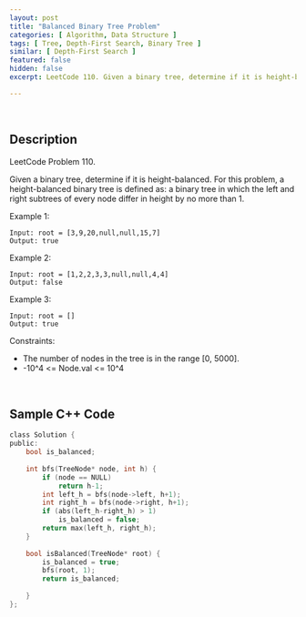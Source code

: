 ```yaml
---
layout: post
title: "Balanced Binary Tree Problem"
categories: [ Algorithm, Data Structure ]
tags: [ Tree, Depth-First Search, Binary Tree ]
similar: [ Depth-First Search ]
featured: false
hidden: false
excerpt: LeetCode 110. Given a binary tree, determine if it is height-balanced.

---
```


<br />

## Description

LeetCode Problem 110.

Given a binary tree, determine if it is height-balanced.
For this problem, a height-balanced binary tree is defined as: a binary tree in which the left and right subtrees of every node differ in height by no more than 1.

Example 1:
```
Input: root = [3,9,20,null,null,15,7]
Output: true
```

Example 2:
```
Input: root = [1,2,2,3,3,null,null,4,4]
Output: false
```

Example 3:
```
Input: root = []
Output: true
```

Constraints:
* The number of nodes in the tree is in the range [0, 5000].
* -10^4 <= Node.val <= 10^4

<br />

## Sample C++ Code


```c
class Solution {
public:
    bool is_balanced;
    
    int bfs(TreeNode* node, int h) {
        if (node == NULL)
            return h-1;
        int left_h = bfs(node->left, h+1);
        int right_h = bfs(node->right, h+1);
        if (abs(left_h-right_h) > 1)
            is_balanced = false;
        return max(left_h, right_h);
    }
    
    bool isBalanced(TreeNode* root) {
        is_balanced = true;
        bfs(root, 1);
        return is_balanced;
            
    }
};
```


